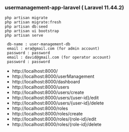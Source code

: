 ### usermanagement-app-laravel ( Laravel 11.44.2)

```
php artisan migrate
php artisan migrate:fresh 
php artisan db:seed 
php artisan ui bootstrap
php artisan serve
```

```
 db-name : user-management-db
 email : era@gmail.com (for admin account)
 password : password
 email : david@gmail.com (for operator account)
 password : password
 ```

* http://localhost:8000/
* http://localhost:8000/userManagement
* http://localhost:8000/dashboard
* http://localhost:8000/users
* http://localhost:8000/users/create
* http://localhost:8000/users/{user-id}/edit
* http://localhost:8000/users/{user-id}/delete
* http://localhost:8000/roles
* http://localhost:8000/roles/create
* http://localhost:8000/roles/{role-id}/edit
* http://localhost:8000/roles/{role-id}/delete

